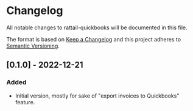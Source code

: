 
# Changelog
All notable changes to rattail-quickbooks will be documented in this file.

The format is based on [Keep a Changelog](http://keepachangelog.com/en/1.0.0/)
and this project adheres to [Semantic Versioning](http://semver.org/spec/v2.0.0.html).

## [0.1.0] - 2022-12-21
### Added
- Initial version, mostly for sake of "export invoices to Quickbooks" feature.
